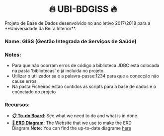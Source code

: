 <h1 align="center">🔥 UBI-BDGISS 🔥</h1>
Projeto de Base de Dados desenvolvido no ano letivo 2017/2018 para a **Universidade da Beira Interior**.


### Name: GISS (Gestão Integrada de Serviços de Saúde)


### Notes:

- Para que não ocorram erros de código a biblioteca JDBC está colocada na pasta 'bibliotecas' e já incluída no projeto.
- Utilizar o utilizador sa e a palavra-passe:1234 para que a conecção não cause erros.
- Na pasta Ficheiros estão contidos as scripts para a base de dados e o enúnciado do projeto

### Recursos:
- **[📋 To-do Board](https://app.asana.com/0/626492023034709/board)**: See what we need to do and what is in done.
- **[📝 ERD Diagram](https://erdplus.com/)**: The Website that we use to make the ERD Diagram.**Note:** You can find the up-to-date diagrame [here](https://github.com/S4ndM4nPt/UBI-BDGISS/tree/beta/Ficheiros/Diagrama)
